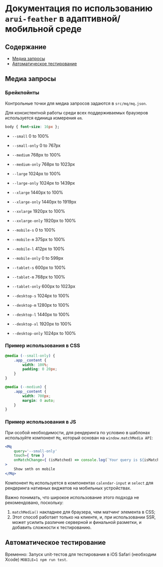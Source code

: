 # Документация по использованию `arui-feather` в адаптивной/мобильной среде

## Содержание

* [Медиа запросы](#mq)
* [Автоматическое тестирование](#mobile-testing)

<a name="mq"></a>
## Медиа запросы

### Брейкпойнты

Контрольные точки для медиа запросов задаются в `src/mq/mq.json`.

Для консистентной работы среди всех поддерживаемых браузеров используется единица измерения `em`.

```css
body { font-size: 16px };
```

- `--small`         0 to 100%
- `--small-only`    0 to 767px

- `--medium`        768px to 100%
- `--medium-only`   768px to 1023px

- `--large`         1024px to 100%
- `--large-only`    1024px to 1439px

- `--xlarge`        1440px to 100%
- `--xlarge-only`   1440px to 1919px

- `--xxlarge`       1920px to 100%
- `--xxlarge-only`  1920px to 100%

- `--mobile-s`      0 to 100%
- `--mobile-m`      375px to 100%
- `--mobile-l`      412px to 100%
- `--mobile-only`   0 to 599px

- `--tablet-s`      600px to 100%
- `--tablet-m`      768px to 100%
- `--tablet-only`   600px to 1023px

- `--desktop-s`     1024px to 100%
- `--desktop-m`     1280px to 100%
- `--desktop-l`     1440px to 100%
- `--desktop-xl`    1920px to 100%
- `--desktop-only`  1024px to 100%

### Пример использования в CSS

```css
@media (--small-only) {
    .app__content {
        width: 100%;
        padding: 0 20px;
    }
}

@media (--medium) {
    .app__content {
        width: 700px;
        margin: 0 auto;
    }
}
```

### Пример использования в JS

При особой необходимости, для рендеринга по условию в шаблонах используйте компонент `Mq`, который основан на `window.matchMedia API`:

```jsx
<Mq
    query='--small-only'
    touch={ true }
    onMatchChange={ (isMatched) => console.log(`Your query is ${isMatched ? '' : 'not'} matched!`) }
>
    Show smth on mobile
</Mq>
```

Компонент `Mq` используется в компонентах `calendar-input` и `select` для рендеринга нативных виджетов на мобильных устройствах.

Важно понимать, что широкое использование этого подхода не рекомендовано, поскольку:

1. `matchMedia()` накладнее для браузера, чем матчинг элемента в CSS;
2. Этот способ работает только на клиенте, и, при использовании SSR, может усилить различие серверной и финальной разметки, и добавить сложности к тестированию.

<a name="mobile-testing"></a>
## Автоматическое тестирование

Временно: Запуск unit-тестов для тестирования в iOS Safari (необходим Xcode) `MOBILE=1 npm run test`.
